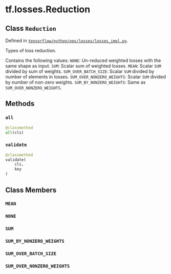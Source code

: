 <div itemscope itemtype="http://developers.google.com/ReferenceObject">
<meta itemprop="name" content="tf.losses.Reduction" />
<meta itemprop="path" content="Stable" />
<meta itemprop="property" content="all"/>
<meta itemprop="property" content="validate"/>
<meta itemprop="property" content="MEAN"/>
<meta itemprop="property" content="NONE"/>
<meta itemprop="property" content="SUM"/>
<meta itemprop="property" content="SUM_BY_NONZERO_WEIGHTS"/>
<meta itemprop="property" content="SUM_OVER_BATCH_SIZE"/>
<meta itemprop="property" content="SUM_OVER_NONZERO_WEIGHTS"/>
</div>

# tf.losses.Reduction

## Class `Reduction`





Defined in [`tensorflow/python/ops/losses/losses_impl.py`](/code/stable/tensorflow/python/ops/losses/losses_impl.py).

Types of loss reduction.

Contains the following values:
`NONE`: Un-reduced weighted losses with the same shape as input.
`SUM`: Scalar sum of weighted losses.
`MEAN`: Scalar `SUM` divided by sum of weights.
`SUM_OVER_BATCH_SIZE`: Scalar `SUM` divided by number of elements in losses.
`SUM_OVER_NONZERO_WEIGHTS`: Scalar `SUM` divided by number of non-zero
   weights.
`SUM_BY_NONZERO_WEIGHTS`: Same as `SUM_OVER_NONZERO_WEIGHTS`.

## Methods

<h3 id="all"><code>all</code></h3>

``` python
@classmethod
all(cls)
```



<h3 id="validate"><code>validate</code></h3>

``` python
@classmethod
validate(
    cls,
    key
)
```





## Class Members

<h3 id="MEAN"><code>MEAN</code></h3>

<h3 id="NONE"><code>NONE</code></h3>

<h3 id="SUM"><code>SUM</code></h3>

<h3 id="SUM_BY_NONZERO_WEIGHTS"><code>SUM_BY_NONZERO_WEIGHTS</code></h3>

<h3 id="SUM_OVER_BATCH_SIZE"><code>SUM_OVER_BATCH_SIZE</code></h3>

<h3 id="SUM_OVER_NONZERO_WEIGHTS"><code>SUM_OVER_NONZERO_WEIGHTS</code></h3>

